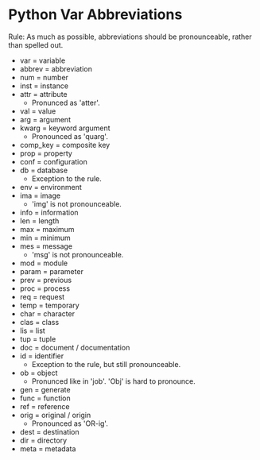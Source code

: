 Python Var Abbreviations
========================

Rule: As much as possible, abbreviations should be pronounceable, rather than spelled out.

- var = variable
- abbrev = abbreviation
- num = number
- inst = instance
- attr = attribute
    - Pronunced as 'atter'.
- val = value
- arg = argument
- kwarg = keyword argument
    - Pronounced as 'quarg'.
- comp_key = composite key
- prop = property
- conf = configuration
- db = database
    - Exception to the rule.
- env = environment
- ima = image
    - 'img' is not pronounceable.
- info = information
- len = length
- max = maximum
- min = minimum
- mes = message
    - 'msg' is not pronounceable.
- mod = module
- param = parameter
- prev = previous
- proc = process
- req = request
- temp = temporary
- char = character
- clas = class
- lis = list
- tup = tuple
- doc = document / documentation
- id = identifier
    - Exception to the rule, but still pronounceable.
- ob = object
    - Pronunced like in 'job'. 'Obj' is hard to pronounce.
- gen = generate
- func = function
- ref = reference
- orig = original / origin
    - Pronounced as 'OR-ig'.
- dest = destination
- dir = directory
- meta = metadata
